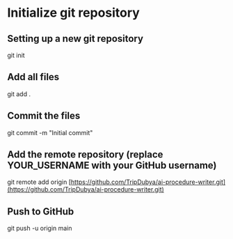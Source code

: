 # Initialize git repository

## Setting up a new git repository

git init

## Add all files

git add .

## Commit the files

git commit -m "Initial commit"

## Add the remote repository (replace YOUR_USERNAME with your GitHub username)

git remote add origin [https://github.com/TripDubya/ai-procedure-writer.git](https://github.com/TripDubya/ai-procedure-writer.git)

## Push to GitHub

git push -u origin main

